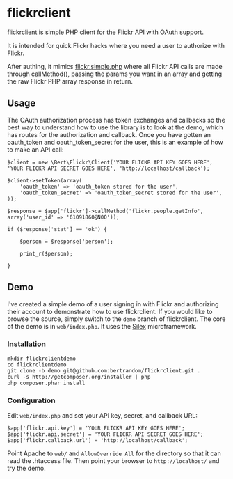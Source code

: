# flickrclient

flickrclient is simple PHP client for the Flickr API with OAuth support.

It is intended for quick Flickr hacks where you need a user to authorize with Flickr.

After authing, it mimics [flickr.simple.php](https://github.com/kellan/flickr.simple.php) where all Flickr API calls are made through callMethod(), passing the params you want in an array and getting the raw Flickr PHP array response in return.

## Usage

The OAuth authorization process has token exchanges and callbacks so the best way to understand how to use the library is to look at the demo, which has routes for the authorization and callback. Once you have gotten an oauth_token and oauth_token_secret for the user, this is an example of how to make an API call:

	$client = new \Bert\Flickr\Client('YOUR FLICKR API KEY GOES HERE', 'YOUR FLICKR API SECRET GOES HERE', 'http://localhost/callback');
	
	$client->setToken(array(
		'oauth_token' => 'oauth_token stored for the user',
		'oauth_token_secret' => 'oauth_token_secret stored for the user',
	));
	
	$response = $app['flickr']->callMethod('flickr.people.getInfo', array('user_id' => '61091860@N00'));
        
	if ($response['stat'] == 'ok') {
	
	    $person = $response['person'];
	    
		print_r($person);
	
	}


## Demo

I've created a simple demo of a user signing in with Flickr and authorizing their account to demonstrate how to use flickrclient. If you would like to browse the source, simply switch to the `demo` branch of flickrclient. The core of the demo is in `web/index.php`. It uses the [Silex](http://silex.sensiolabs.org/) microframework.

### Installation

	mkdir flickrclientdemo
	cd flickrclientdemo
	git clone -b demo git@github.com:bertrandom/flickrclient.git .
	curl -s http://getcomposer.org/installer | php
	php composer.phar install
	
### Configuration

Edit `web/index.php` and set your API key, secret, and callback URL:

	$app['flickr.api.key'] = 'YOUR FLICKR API KEY GOES HERE';
	$app['flickr.api.secret'] = 'YOUR FLICKR API SECRET GOES HERE';
	$app['flickr.callback.url'] = 'http://localhost/callback';

Point Apache to `web/` and `AllowOverride All` for the directory so that it can read the .htaccess file. Then point your browser to `http://localhost/` and try the demo.